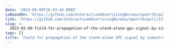 ```yaml
---
date: '2023-05-09T16:43:44.000Z'
isBasedOn: 'https://github.com/InteractiveAdvertisingBureau/openrtb/pull/123'
link: 'https://github.com/InteractiveAdvertisingBureau/openrtb/pull/123'
slug: >-
  2023-05-09-field-for-propagation-of-the-stand-alone-gpc-signal-by-simontrasler-pull
tags: []
title: 'Field for propagation of the stand-alone GPC signal by simontrasler · Pull '
---
```


